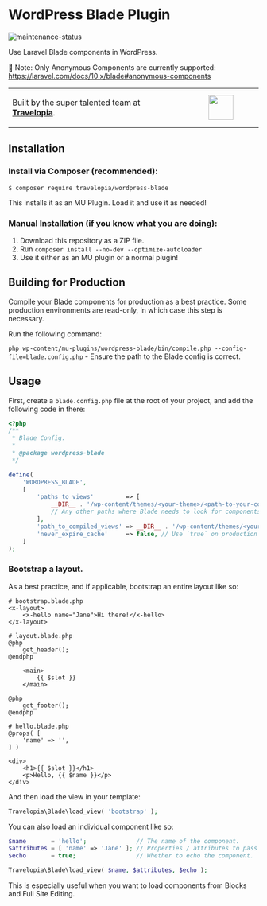 # WordPress Blade Plugin

![maintenance-status](https://img.shields.io/badge/maintenance-actively--developed-brightgreen.svg)

Use Laravel Blade components in WordPress.

🚨 Note: Only Anonymous Components are currently supported: https://laravel.com/docs/10.x/blade#anonymous-components

<table width="100%">
	<tr>
		<td align="left" width="70%">
            <p>Built by the super talented team at <strong><a href="https://www.travelopia.com/work-with-us/">Travelopia</a></strong>.</p>
		</td>
		<td align="center" width="30%">
			<img src="https://www.travelopia.com/wp-content/themes/travelopia/assets/svg/logo-travelopia-circle.svg" width="50" />
		</td>
	</tr>
</table>

## Installation

### Install via Composer (recommended):

```
$ composer require travelopia/wordpress-blade
```

This installs it as an MU Plugin. Load it and use it as needed!

### Manual Installation (if you know what you are doing):

1. Download this repository as a ZIP file.
2. Run `composer install --no-dev --optimize-autoloader`
3. Use it either as an MU plugin or a normal plugin!

## Building for Production

Compile your Blade components for production as a best practice. Some production environments are read-only, in which case this step is necessary.

Run the following command:

`php wp-content/mu-plugins/wordpress-blade/bin/compile.php --config-file=blade.config.php` - Ensure the path to the Blade config is correct.

## Usage

First, create a `blade.config.php` file at the root of your project, and add the following code in there:

```php
<?php
/**
 * Blade Config.
 *
 * @package wordpress-blade
 */

define(
	'WORDPRESS_BLADE',
	[
		'paths_to_views'         => [
			__DIR__ . '/wp-content/themes/<your-theme>/<path-to-your-components>',
			// Any other paths where Blade needs to look for components.
		],
		'path_to_compiled_views' => __DIR__ . '/wp-content/themes/<your-theme>/dist/blade', // Where you want Blade to save compiled files.
		'never_expire_cache'     => false, // Use `true` on production environments.
	]
);
```

### Bootstrap a layout.

As a best practice, and if applicable, bootstrap an entire layout like so:

```bladehtml
# bootstrap.blade.php
<x-layout>
    <x-hello name="Jane">Hi there!</x-hello>
</x-layout>
```

```bladehtml
# layout.blade.php
@php
    get_header();
@endphp

    <main>
        {{ $slot }}
    </main>

@php
    get_footer();
@endphp
```

```bladehtml
# hello.blade.php
@props( [
    'name' => '',
] )

<div>
    <h1>{{ $slot }}</h1>
    <p>Hello, {{ $name }}</p>
</div>
```

And then load the view in your template:

```php
Travelopia\Blade\load_view( 'bootstrap' );
```

You can also load an individual component like so:

```php
$name       = 'hello';              // The name of the component.
$attributes = [ 'name' => 'Jane' ]; // Properties / attributes to pass into the component.
$echo       = true;                 // Whether to echo the component. `false` returns the component as a string.

Travelopia\Blade\load_view( $name, $attributes, $echo );
```

This is especially useful when you want to load components from Blocks and Full Site Editing.
